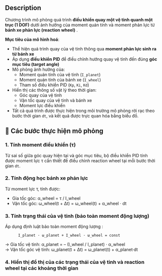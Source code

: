 ## Description

Chương trình mô phỏng quá trình **điều khiển quay một vệ tinh quanh một trục (1 DOF)** dưới ảnh hưởng của moment quán tính và moment phản lực từ **bánh xe phản lực (reaction wheel)** .

**Mục tiêu của mô hình hoá**:

- Thể hiện quá trình quay của vệ tinh thông qua **moment phản lực sinh ra từ bánh xe**
- Áp dụng **điều khiển PID** để điều chỉnh hướng quay vệ tinh đến đúng **góc mục tiêu (target angle)**
- Mô phỏng ảnh hưởng của:
  - Moment quán tính của vệ tinh (`I_planet`)
  - Moment quán tính của bánh xe (`I_wheel`)
  - Tham số điều khiển PID (`Kp`, `Ki`, `Kd`)
- Hiển thị các thông số vật lý theo thời gian:
  - Góc quay của vệ tinh
  - Vận tốc quay của vệ tinh và bánh xe
  - Moment lực điều khiển
- Tất cả quá trình được thực hiện trong môi trường mô phỏng rời rạc theo bước thời gian `dt`, và kết quả được trực quan hóa bằng biểu đồ.

## 🚀 Các bước thực hiện mô phỏng

### 1. Tính moment điều khiển (τ)
Từ sai số giữa góc quay hiện tại và góc mục tiêu, bộ điều khiển PID tính được moment lực τ cần thiết để điều chỉnh reaction wheel tại mỗi bước thời gian `dt`.

### 2. Tính động học bánh xe phản lực
Từ moment lực τ, tính được:
- Gia tốc góc: α_wheel = τ / I_wheel
- Vận tốc góc: ω_wheel(t + Δt) = ω_wheel(t) + α_wheel · dt

### 3. Tính trạng thái của vệ tinh (bảo toàn moment động lượng)
Áp dụng định luật bảo toàn moment động lượng :
  
          I_planet · ω_planet + I_wheel · ω_wheel = const

→ Gia tốc vệ tinh: α_planet = – (I_wheel / I_planet) · α_wheel  
→ Vận tốc góc vệ tinh: ω_planet(t + Δt) = ω_planet(t) + α_planet·dt

 ### 4. Hiển thị đồ thị của các trạng thái của vệ tinh và reaction wheel tại các khoảng thời gian
 

